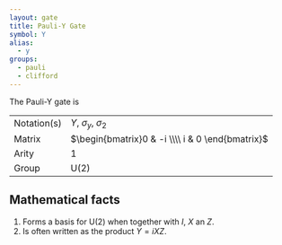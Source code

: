 ```yaml
---
layout: gate
title: Pauli-Y Gate
symbol: Y
alias:
  - y
groups:
  - pauli
  - clifford
---
```


The Pauli-Y gate is

|             |                                                  |
| ----------- | ------------------------------------------------ |
| Notation(s) | $Y$, $\sigma_y$, $\sigma_2$                      |
| Matrix      | $\begin{bmatrix}0 & -i \\\\ i & 0 \end{bmatrix}$ |
| Arity       | 1                                                |
| Group       | $\mathsf{U}(2)$                                  |

## Mathematical facts

1. Forms a basis for $\mathsf{U}(2)$ when together with $I$, $X$ an $Z$.
2. Is often written as the product $Y = iXZ$.

